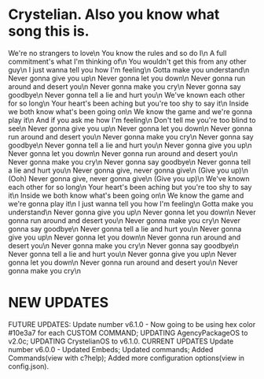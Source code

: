 # Crystelian. Also you know what song this is.
We're no strangers to love\n
You know the rules and so do I\n
A full commitment's what I'm thinking of\n
You wouldn't get this from any other guy\n
I just wanna tell you how I'm feeling\n
Gotta make you understand\n
Never gonna give you up\n
Never gonna let you down\n
Never gonna run around and desert you\n
Never gonna make you cry\n
Never gonna say goodbye\n
Never gonna tell a lie and hurt you\n
We've known each other for so long\n
Your heart's been aching but you're too shy to say it\n
Inside we both know what's been going on\n
We know the game and we're gonna play it\n
And if you ask me how I'm feeling\n
Don't tell me you're too blind to see\n
Never gonna give you up\n
Never gonna let you down\n
Never gonna run around and desert you\n
Never gonna make you cry\n
Never gonna say goodbye\n
Never gonna tell a lie and hurt you\n
Never gonna give you up\n
Never gonna let you down\n
Never gonna run around and desert you\n
Never gonna make you cry\n
Never gonna say goodbye\n
Never gonna tell a lie and hurt you\n
Never gonna give, never gonna give\n
(Give you up)\n
(Ooh) Never gonna give, never gonna give\n
(Give you up)\n
We've known each other for so long\n
Your heart's been aching but you're too shy to say it\n
Inside we both know what's been going on\n
We know the game and we're gonna play it\n
I just wanna tell you how I'm feeling\n
Gotta make you understand\n
Never gonna give you up\n
Never gonna let you down\n
Never gonna run around and desert you\n
Never gonna make you cry\n
Never gonna say goodbye\n
Never gonna tell a lie and hurt you\n
Never gonna give you up\n
Never gonna let you down\n
Never gonna run around and desert you\n
Never gonna make you cry\n
Never gonna say goodbye\n
Never gonna tell a lie and hurt you\n
Never gonna give you up\n
Never gonna let you down\n
Never gonna run around and desert you\n
Never gonna make you cry\n

# NEW UPDATES
FUTURE UPDATES:
Update number v6.1.0 - Now going to be using hex color #10e3a7 for each CUSTOM COMMAND; UPDATING AgencyPackageOS to v2.0c; UPDATING CrystelianOS to v6.1.0.
CURRENT UPDATES
Update number v6.0.0 - Updated Embeds; Updated commands; Added Commands(view with c?help); Added more configuration options(view in config.json).